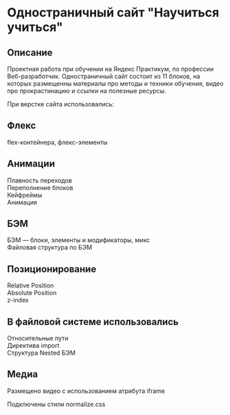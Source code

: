 # Одностраничный сайт "Научиться учиться"

## Описание
Проектная работа при обучении на Яндекс Практикум, по профессии Веб-разработчик.
Одностраничный сайт состоит из 11 блоков, на которых размещенны материалы про методы и техники обучения,
видео про прокрастинацию и ссылки на полезные ресурсы.

При верстке сайта использовались:
## Флекс
flex-контейнера, флекс-элементы

## Анимации
Плавность переходов  
Переполнение блоков  
Кейфреймы  
Анимация  

## БЭМ
БЭМ — блоки, элементы и модификаторы, микс  
Файловая структура по БЭМ  

## Позиционирование
Relative Position  
Absolute Position  
z-index  

## В файловой системе использовались  
Относительные пути  
Директива import  
Структура Nested БЭМ  

## Медиа  
Размещено видео с использованием атрибута iframe  

Подключены стили normalize.css

